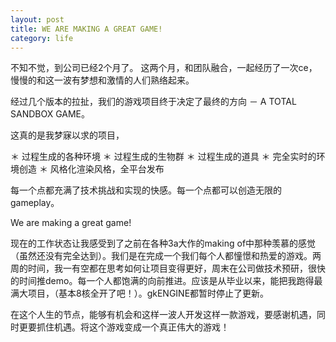 ```yaml
---
layout: post
title: WE ARE MAKING A GREAT GAME!
category: life
---
```


不知不觉，到公司已经2个月了。
这两个月，和团队融合，一起经历了一次ce，慢慢的和这一波有梦想和激情的人们熟络起来。

经过几个版本的拉扯，我们的游戏项目终于决定了最终的方向 － A TOTAL SANDBOX GAME。

这真的是我梦寐以求的项目，

＊ 过程生成的各种环境
＊ 过程生成的生物群
＊ 过程生成的道具
＊ 完全实时的环境创造
＊ 风格化渲染风格，全平台发布

每一个点都充满了技术挑战和实现的快感。每一个点都可以创造无限的gameplay。

We are making a great game!

现在的工作状态让我感受到了之前在各种3a大作的making of中那种羡慕的感觉（虽然还没有完全达到）。我们是在完成一个我们每个人都憧憬和热爱的游戏。两周的时间，我一有空都在思考如何让项目变得更好，周末在公司做技术预研，很快的时间推demo。每一个人都饱满的向前推进。应该是从毕业以来，能把我跑得最满大项目，（基本8核全开了吧！）。gkENGINE都暂时停止了更新。

在这个人生的节点，能够有机会和这样一波人开发这样一款游戏，要感谢机遇，同时更要抓住机遇。将这个游戏变成一个真正伟大的游戏！
